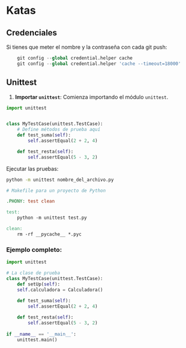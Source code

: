 # Katas 

## Credenciales
Si tienes que meter el nombre y la contraseña con cada git push:

```Python
    git config --global credential.helper cache
    git config --global credential.helper 'cache --timeout=18000'

```
## Unittest

1. **Importar `unittest`**: Comienza importando el módulo `unittest`.

```python
import unittest


class MyTestCase(unittest.TestCase):
    # Define métodos de prueba aquí
    def test_suma(self):
        self.assertEqual(2 + 2, 4)

    def test_resta(self):
        self.assertEqual(5 - 3, 2)
```

Ejecutar las pruebas:
```bash
python -m unittest nombre_del_archivo.py
```

```makefile
# Makefile para un proyecto de Python

.PHONY: test clean

test:
    python -m unittest test.py

clean:
    rm -rf __pycache__ *.pyc
```

### Ejemplo completo:

```python
import unittest

# La clase de prueba
class MyTestCase(unittest.TestCase):
    def setUp(self):
    self.calculadora = Calculadora()
    
    def test_suma(self):
        self.assertEqual(2 + 2, 4)

    def test_resta(self):
        self.assertEqual(5 - 3, 2)
        
if __name__ == '__main__':
    unittest.main()
```


